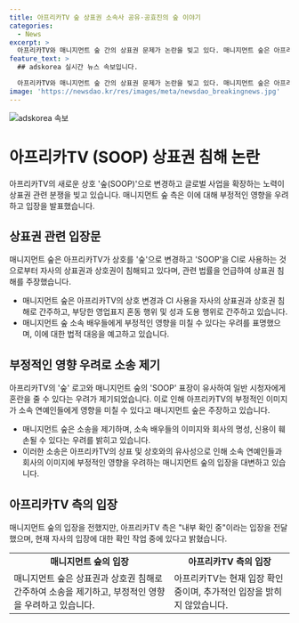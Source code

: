 ```yaml
---
title: 아프리카TV 숲 상표권 소속사 공유·공효진의 숲 이야기
categories:
  - News
excerpt: >
  아프리카TV와 매니지먼트 숲 간의 상표권 문제가 논란을 빚고 있다. 매니지먼트 숲은 아프리카TV의 '숲' 상호 및 'SOOP' 이미지 사용을 부정적으로 평가하며, 해당 유사성이 아프리카TV의 이미지와 소속 연예인들에 부정적 영향을 미칠 우려가 있다고 주장했다. 이에 매니지먼트 숲은 상표권 침해 금지 가처분을 신청하고, 아프리카TV 역시 "내부 확인 중"이라는 입장을 전했다. 두 회사 간의 논란이 확산될 가능성이 있으며, 이에 따른 후속 조치와 영향이 예상된다.
feature_text: >
  ## adskorea 실시간 뉴스 속보입니다.

  아프리카TV와 매니지먼트 숲 간의 상표권 문제가 논란을 빚고 있다. 매니지먼트 숲은 아프리카TV의 '숲' 상호 및 'SOOP' 이미지 사용을 부정적으로 평가하며, 해당 유사성이 아프리카TV의 이미지와 소속 연예인들에 부정적 영향을 미칠 우려가 있다고 주장했다. 이에 매니지먼트 숲은 상표권 침해 금지 가처분을 신청하고, 아프리카TV 역시 "내부 확인 중"이라는 입장을 전했다. 두 회사 간의 논란이 확산될 가능성이 있으며, 이에 따른 후속 조치와 영향이 예상된다.
image: 'https://newsdao.kr/res/images/meta/newsdao_breakingnews.jpg'
---
```


<p><img src="https://newsdao.kr/res/images/meta/newsdao_breakingnews.jpg" alt="adskorea 속보" /></p>

<h1>아프리카TV (SOOP) 상표권 침해 논란</h1>

<p data-ke-size="size16">아프리카TV의 새로운 상호 '숲(SOOP)'으로 변경하고 글로벌 사업을 확장하는 노력이 상표권 관련 분쟁을 빚고 있습니다. 매니지먼트 숲 측은 이에 대해 부정적인 영향을 우려하고 입장을 발표했습니다.</p>

<h2 data-ke-size="size26">상표권 관련 입장문</h2>

<p>매니지먼트 숲은 아프리카TV가 상호를 '숲'으로 변경하고 'SOOP'을 CI로 사용하는 것으로부터 자사의 상표권과 상호권이 침해되고 있다며, 관련 법률을 언급하여 상표권 침해를 주장했습니다.</p>

<ul>
  <li>매니지먼트 숲은 아프리카TV의 상호 변경과 CI 사용을 자사의 상표권과 상호권 침해로 간주하고, 부당한 영업표지 혼동 행위 및 성과 도용 행위로 간주하고 있습니다.</li>
  <li>매니지먼트 숲 소속 배우들에게 부정적인 영향을 미칠 수 있다는 우려를 표명했으며, 이에 대한 법적 대응을 예고하고 있습니다.</li>
</ul>

<h2 data-ke-size="size26">부정적인 영향 우려로 소송 제기</h2>

<p>아프리카TV의 '숲' 로고와 매니지먼트 숲의 'SOOP' 표장이 유사하여 일반 시청자에게 혼란을 줄 수 있다는 우려가 제기되었습니다. 이로 인해 아프리카TV의 부정적인 이미지가 소속 연예인들에게 영향을 미칠 수 있다고 매니지먼트 숲은 주장하고 있습니다.</p>

<ul>
  <li>매니지먼트 숲은 소송을 제기하며, 소속 배우들의 이미지와 회사의 명성, 신용이 훼손될 수 있다는 우려를 밝히고 있습니다.</li>
  <li>이러한 소송은 아프리카TV의 상표 및 상호와의 유사성으로 인해 소속 연예인들과 회사의 이미지에 부정적인 영향을 우려하는 매니지먼트 숲의 입장을 대변하고 있습니다.</li>
</ul>

<h2 data-ke-size="size26">아프리카TV 측의 입장</h2>

<p>매니지먼트 숲의 입장을 전했지만, 아프리카TV 측은 "내부 확인 중"이라는 입장을 전달했으며, 현재 자사의 입장에 대한 확인 작업 중에 있다고 밝혔습니다.</p>

<table>
  <tr>
    <td style="text-align: center; height: 17px;"><b>매니지먼트 숲의 입장</b></td>
    <td style="text-align: center; height: 17px;"><b>아프리카TV 측의 입장</b></td>
  </tr>
  <tr>
    <td>매니지먼트 숲은 상표권과 상호권 침해로 간주하여 소송을 제기하고, 부정적인 영향을 우려하고 있습니다.</td>
    <td>아프리카TV는 현재 입장 확인 중이며, 추가적인 입장을 밝히지 않았습니다.</td>
  </tr>
</table>

<p data-ke-size="size16">&nbsp;</p>

